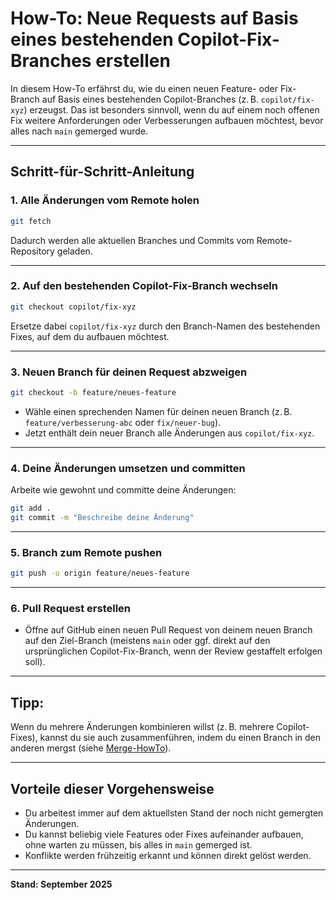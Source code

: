 # How-To: Neue Requests auf Basis eines bestehenden Copilot-Fix-Branches erstellen

In diesem How-To erfährst du, wie du einen neuen Feature- oder Fix-Branch auf Basis eines bestehenden Copilot-Branches (z. B. `copilot/fix-xyz`) erzeugst. Das ist besonders sinnvoll, wenn du auf einem noch offenen Fix weitere Anforderungen oder Verbesserungen aufbauen möchtest, bevor alles nach `main` gemerged wurde.

---

## Schritt-für-Schritt-Anleitung

### 1. **Alle Änderungen vom Remote holen**

```bash
git fetch
```

Dadurch werden alle aktuellen Branches und Commits vom Remote-Repository geladen.

---

### 2. **Auf den bestehenden Copilot-Fix-Branch wechseln**

```bash
git checkout copilot/fix-xyz
```

Ersetze dabei `copilot/fix-xyz` durch den Branch-Namen des bestehenden Fixes, auf dem du aufbauen möchtest.

---

### 3. **Neuen Branch für deinen Request abzweigen**

```bash
git checkout -b feature/neues-feature
```

- Wähle einen sprechenden Namen für deinen neuen Branch (z. B. `feature/verbesserung-abc` oder `fix/neuer-bug`).
- Jetzt enthält dein neuer Branch alle Änderungen aus `copilot/fix-xyz`.

---

### 4. **Deine Änderungen umsetzen und committen**

Arbeite wie gewohnt und committe deine Änderungen:

```bash
git add .
git commit -m "Beschreibe deine Änderung"
```

---

### 5. **Branch zum Remote pushen**

```bash
git push -u origin feature/neues-feature
```

---

### 6. **Pull Request erstellen**

- Öffne auf GitHub einen neuen Pull Request von deinem neuen Branch auf den Ziel-Branch (meistens `main` oder ggf. direkt auf den ursprünglichen Copilot-Fix-Branch, wenn der Review gestaffelt erfolgen soll).

---

## **Tipp:**  
Wenn du mehrere Änderungen kombinieren willst (z. B. mehrere Copilot-Fixes), kannst du sie auch zusammenführen, indem du einen Branch in den anderen mergst (siehe [Merge-HowTo](./how-to-merge-copilot-fixes.md)).

---

## **Vorteile dieser Vorgehensweise**

- Du arbeitest immer auf dem aktuellsten Stand der noch nicht gemergten Änderungen.
- Du kannst beliebig viele Features oder Fixes aufeinander aufbauen, ohne warten zu müssen, bis alles in `main` gemerged ist.
- Konflikte werden frühzeitig erkannt und können direkt gelöst werden.

---

**Stand: September 2025**